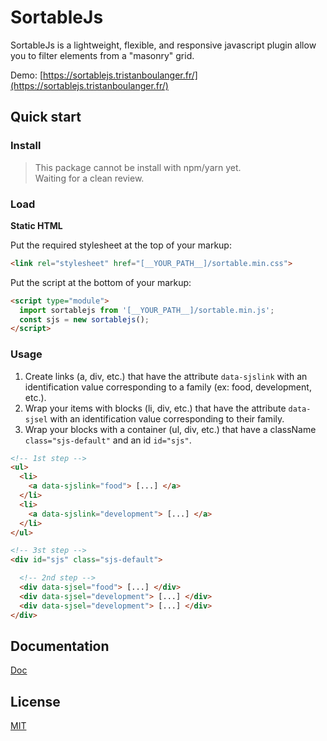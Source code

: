 # SortableJs

SortableJs is a lightweight, flexible, and responsive javascript plugin allow you to filter elements from a "masonry" grid.

Demo: [https://sortablejs.tristanboulanger.fr/](https://sortablejs.tristanboulanger.fr/)

## Quick start
### Install
> This package cannot be install with npm/yarn yet.
> <br>
> Waiting for a clean review.

### Load
**Static HTML**

Put the required stylesheet at the top of your markup:

```html
<link rel="stylesheet" href="[__YOUR_PATH__]/sortable.min.css">
```

Put the script at the bottom of your markup:

```html
<script type="module">
  import sortablejs from '[__YOUR_PATH__]/sortable.min.js';
  const sjs = new sortablejs();
</script>
```

### Usage
1. Create links (a, div, etc.) that have the attribute `data-sjslink` with an identification value corresponding to a family (ex: food, development, etc.).
2. Wrap your items with blocks (li, div, etc.) that have the attribute `data-sjsel` with an identification value corresponding to their family.
3. Wrap your blocks with a container (ul, div, etc.) that have a className `class="sjs-default"` and an id `id="sjs"`.


```html
<!-- 1st step -->
<ul>
  <li>
    <a data-sjslink="food"> [...] </a>
  </li>
  <li>
    <a data-sjslink="development"> [...] </a>
  </li>
</ul>

<!-- 3st step -->
<div id="sjs" class="sjs-default">

  <!-- 2nd step -->
  <div data-sjsel="food"> [...] </div>
  <div data-sjsel="development"> [...] </div>
  <div data-sjsel="development"> [...] </div>
</div>
```

## Documentation
[Doc](https://github.com/TristanBlg/sortableJs/blob/master/docs/OPTIONS.md)

## License
[MIT](https://github.com/TristanBlg/sortableJs/blob/master/LICENSE.md)